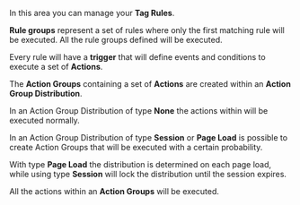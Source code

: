 In this area you can manage your **Tag Rules**.

**Rule groups** represent a set of rules where only 
the first matching rule will be executed.
All the rule groups defined will be executed.

Every rule will have a **trigger** that will define events and conditions to
execute a set of **Actions**.

The **Action Groups** containing a set of **Actions** are created within
an **Action Group Distribution**.

In an Action Group Distribution of type **None**
the actions within will be executed normally.

In an Action Group Distribution of type **Session** or **Page Load**
is possible to create Action Groups that will be executed with
a certain probability.

With type **Page Load** the distribution is determined on each page load,
while using type **Session** will lock the distribution until the session
expires.

All the actions within an **Action Groups** will be executed.